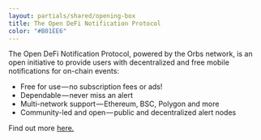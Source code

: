 ```yaml
---
layout: partials/shared/opening-box
title: The Open DeFi Notification Protocol
color: "#B01EE6"
---
```


The Open DeFi Notification Protocol, powered by the Orbs network, is an open initiative to provide users with decentralized and free mobile notifications for on-chain events:

- Free for use — no subscription fees or ads!
- Dependable — never miss an alert
- Multi-network support — Ethereum, BSC, Polygon and more
- Community-led and open — public and decentralized alert nodes

Find out more [here.](https://defi.org/notifications/)

